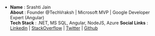 <!-- - __Name__ :           
 __About__ :      
 __Tech Stack__ :      
 __Social Links__ : 
 __Portfolio__ : -->

- __Name__ : Srashti Jain             
 __About__ : Founder @TechVraksh | Microsoft MVP | Google Developer Expert (Angular)       
 __Tech Stack__ : .NET, MS SQL, Angular, NodeJS, Azure 
 __Social Links__ : [Linkedin](https://www.linkedin.com/in/srashtisj/) | [StackOverflow](https://stackoverflow.com/users/6676608/srashtisj) | [Twitter](https://twitter.com/srashtisj) | [Github](https://github.com/srashtisj)
 
